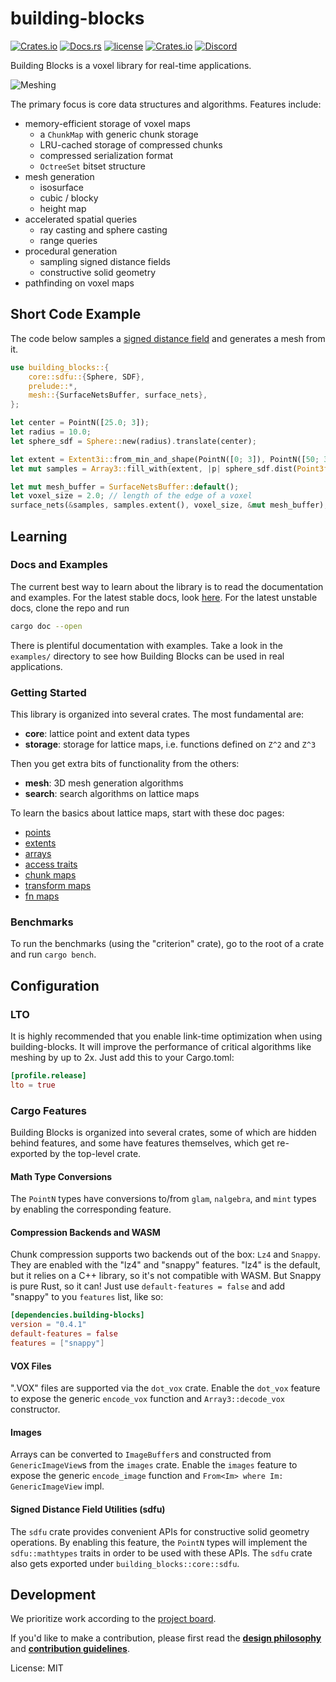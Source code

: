 # building-blocks

[![Crates.io](https://img.shields.io/crates/v/building-blocks.svg)](https://crates.io/crates/building-blocks)
[![Docs.rs](https://docs.rs/building-blocks/badge.svg)](https://docs.rs/building-blocks)
[![license](https://img.shields.io/badge/license-MIT-blue.svg)](./LICENSE)
[![Crates.io](https://img.shields.io/crates/d/building-blocks.svg)](https://crates.io/crates/building-blocks)
[![Discord](https://img.shields.io/discord/770726405557321778.svg?logo=discord&colorB=7289DA)](https://discord.gg/CnTNjwb)

Building Blocks is a voxel library for real-time applications.

![Meshing](https://i.imgur.com/IZwfRHc.gif)

The primary focus is core data structures and algorithms. Features include:

- memory-efficient storage of voxel maps
  - a `ChunkMap` with generic chunk storage
  - LRU-cached storage of compressed chunks
  - compressed serialization format
  - `OctreeSet` bitset structure
- mesh generation
  - isosurface
  - cubic / blocky
  - height map
- accelerated spatial queries
  - ray casting and sphere casting
  - range queries
- procedural generation
  - sampling signed distance fields
  - constructive solid geometry
- pathfinding on voxel maps

## Short Code Example

The code below samples a [signed distance field](https://en.wikipedia.org/wiki/Signed_distance_function) and generates a
mesh from it.

```rust
use building_blocks::{
    core::sdfu::{Sphere, SDF},
    prelude::*,
    mesh::{SurfaceNetsBuffer, surface_nets},
};

let center = PointN([25.0; 3]);
let radius = 10.0;
let sphere_sdf = Sphere::new(radius).translate(center);

let extent = Extent3i::from_min_and_shape(PointN([0; 3]), PointN([50; 3]));
let mut samples = Array3::fill_with(extent, |p| sphere_sdf.dist(Point3f::from(*p)));

let mut mesh_buffer = SurfaceNetsBuffer::default();
let voxel_size = 2.0; // length of the edge of a voxel
surface_nets(&samples, samples.extent(), voxel_size, &mut mesh_buffer);
```

## Learning

### Docs and Examples

The current best way to learn about the library is to read the documentation and examples. For the latest stable docs, look
[here](https://docs.rs/building_blocks/latest/building_blocks). For the latest unstable docs, clone the repo and run

```sh
cargo doc --open
```

There is plentiful documentation with examples. Take a look in the `examples/` directory to see how Building Blocks can be
used in real applications.

### Getting Started

This library is organized into several crates. The most fundamental are:

- **core**: lattice point and extent data types
- **storage**: storage for lattice maps, i.e. functions defined on `Z^2` and `Z^3`

Then you get extra bits of functionality from the others:

- **mesh**: 3D mesh generation algorithms
- **search**: search algorithms on lattice maps

To learn the basics about lattice maps, start with these doc pages:

- [points](https://docs.rs/building_blocks_core/latest/building_blocks_core/point/struct.PointN.html)
- [extents](https://docs.rs/building_blocks_core/latest/building_blocks_core/extent/struct.ExtentN.html)
- [arrays](https://docs.rs/building_blocks_storage/latest/building_blocks_storage/array/index.html)
- [access traits](https://docs.rs/building_blocks_storage/latest/building_blocks_storage/access/index.html)
- [chunk maps](https://docs.rs/building_blocks_storage/latest/building_blocks_storage/chunk_map/index.html)
- [transform maps](https://docs.rs/building_blocks_storage/latest/building_blocks_storage/transform_map/index.html)
- [fn maps](https://docs.rs/building_blocks_storage/latest/building_blocks_storage/func/index.html)

### Benchmarks

To run the benchmarks (using the "criterion" crate), go to the root of a crate and run `cargo bench`.

## Configuration

### LTO

It is highly recommended that you enable link-time optimization when using building-blocks. It will improve the performance
of critical algorithms like meshing by up to 2x. Just add this to your Cargo.toml:

```toml
[profile.release]
lto = true
```

### Cargo Features

Building Blocks is organized into several crates, some of which are hidden behind features, and some have features
themselves, which get re-exported by the top-level crate.

#### Math Type Conversions

The `PointN` types have conversions to/from `glam`, `nalgebra`, and `mint` types by enabling the corresponding feature.

#### Compression Backends and WASM

Chunk compression supports two backends out of the box: `Lz4` and `Snappy`. They are enabled with the "lz4" and "snappy"
features. "lz4" is the default, but it relies on a C++ library, so it's not compatible with WASM. But Snappy is pure Rust,
so it can! Just use `default-features = false` and add "snappy" to you `features` list, like so:

```toml
[dependencies.building-blocks]
version = "0.4.1"
default-features = false
features = ["snappy"]
```

#### VOX Files

".VOX" files are supported via the `dot_vox` crate. Enable the `dot_vox` feature to expose the generic `encode_vox` function
and `Array3::decode_vox` constructor.

#### Images

Arrays can be converted to `ImageBuffer`s and constructed from `GenericImageView`s from the `images` crate. Enable the
`images` feature to expose the generic `encode_image` function and `From<Im> where Im: GenericImageView` impl.

#### Signed Distance Field Utilities (sdfu)

The `sdfu` crate provides convenient APIs for constructive solid geometry operations. By enabling this feature, the `PointN`
types will implement the `sdfu::mathtypes` traits in order to be used with these APIs. The `sdfu` crate also gets exported
under `building_blocks::core::sdfu`.

## Development

We prioritize work according to the [project board](https://github.com/bonsairobo/building-blocks/projects/1).

If you'd like to make a contribution, please first read the **[design philosophy](DESIGN.md)** and **[contribution
guidelines](CONTRIBUTING.md)**.

License: MIT
